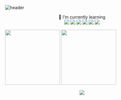 ![header](https://capsule-render.vercel.app/api?type=waving&color=timeGradient&height=200&section=header&text=Let's%20Git%20It&fontSize=70&section=footer)

<div align="center">
🌱 I’m currently learning <br>
<img src="https://img.shields.io/badge/Java-007396?style=flat&logo=OpenJDK&logoColor=white"/> </a>
<img src="https://img.shields.io/badge/HTML5-E34F26?style=flat-square&logo=HTML5&logoColor=white"/></a> 
<img src="https://img.shields.io/badge/CSS3-1572B6?style=flat-square&logo=CSS3&logoColor=white"/></a> 
<img src="https://img.shields.io/badge/JavaScript-F7DF1E?style=flat-square&logo=JavaScript&logoColor=white"/></a>
<img src="https://img.shields.io/badge/react-61DAFB?style=flat-square&logo=react&logoColor=white"></a>
<img src="https://img.shields.io/badge/MySQL-4479A1?style=flat-square&logo=MySQL&logoColor=white"/></a>
</div>

<!--
- 🔭 I’m currently working on ...

- 👯 I’m looking to collaborate on ...
- 🤔 I’m looking for help with ...
- 💬 Ask me about ...
- 📫 How to reach me: ...
- 😄 Pronouns: ...
- ⚡ Fun fact: ...
-->

<p align = "left">
  <img height="180em"  src="https://github-readme-stats.vercel.app/api?username=Choi-09&show_icons=true&include_all_commits=true">
  <img height="180em"  src="https://github-readme-stats.vercel.app/api/top-langs/?username=Choi-09&layout=compact">
</p>

<div align = "center">
<a href="https://hits.seeyoufarm.com"><img src="https://hits.seeyoufarm.com/api/count/incr/badge.svg?url=https%3A%2F%2Fgithub.com%2FChoi-09%2F&count_bg=%23F37022&title_bg=%23000000&icon=&icon_color=%23E7E7E7&title=hits&edge_flat=false"/></a>
</div>

